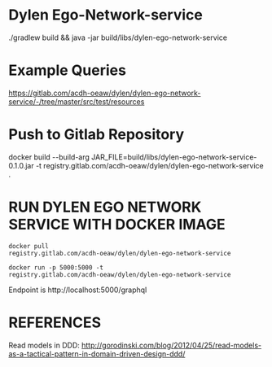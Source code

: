# Dylen Ego-Network-service

./gradlew build && java -jar build/libs/dylen-ego-network-service

# Example Queries
https://gitlab.com/acdh-oeaw/dylen/dylen-ego-network-service/-/tree/master/src/test/resources

# Push to Gitlab Repository
docker build --build-arg JAR_FILE=build/libs/dylen-ego-network-service-0.1.0.jar -t registry.gitlab.com/acdh-oeaw/dylen/dylen-ego-network-service .

# RUN DYLEN EGO NETWORK SERVICE WITH DOCKER IMAGE
<code>docker pull registry.gitlab.com/acdh-oeaw/dylen/dylen-ego-network-service</code>

<code>docker run -p 5000:5000 -t registry.gitlab.com/acdh-oeaw/dylen/dylen-ego-network-service</code>

Endpoint is http://localhost:5000/graphql


# REFERENCES
Read models in DDD: 
http://gorodinski.com/blog/2012/04/25/read-models-as-a-tactical-pattern-in-domain-driven-design-ddd/